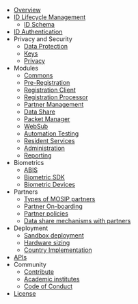 * [Overview](overview.md)
* [ID Lifecycle Management](id-lifecycle-management.md)
    * [ID Schema](id-schema.md)
*  [ID Authentication](id-authentication.md)
*  Privacy and Security
    * [Data Protection](data-protection.md)
    * [Keys](keys.md)
    * [Privacy](privacy.md)
* Modules
    * [Commons](commons.md) 
    * [Pre-Registration](pre-registration.md) 
    * [Registration Client](registration-client.md)
    * [Registration Processor](registration-processor.md) 
    * [Partner Management](partner-management.md)
    * [Data Share](data-share.md)
    * [Packet Manager](packet-manager.md)
    * [WebSub](websub.md)
    * [Automation Testing](automation-testing.md)
    * [Resident Services](resident-services.md)
    * [Administration](administration.md)
    * [Reporting](reporting.md)
* Biometrics
    * [ABIS](abis.md)
    * [Biometric SDK](biometric-sdk.md)
    * [Biometric Devices](biometric-devices.md)
* Partners
    * [Types of MOSIP partners](partner-types.md)
    * [Partner On-boarding](partner-onboarding.md)
    * [Partner policies](partner-policies.md)
    * [Data share mechanisms with partners](data-share-partners.md)
* Deployment
    * [Sandbox deployment](sandbox-deployment.md)
    * [Hardware sizing](hardware-sizing.md)
    * [Country Implementation](country-implementation.md)
 * [APIs](api.md)
 * Community
    * [Contribute](contribute.md)
    * [Academic institutes](academic-institutes.md)
    * [Code of Conduct](code-of-conduct.md)
 *  [License](license.md)
   
